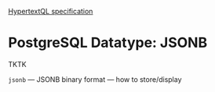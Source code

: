[HypertextQL specification](../../../)

# PostgreSQL Datatype:  JSONB

TKTK

`jsonb` — JSONB binary format — how to store/display
